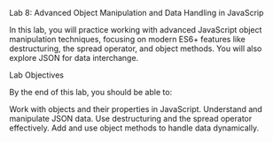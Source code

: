 Lab 8: Advanced Object Manipulation and Data Handling in JavaScrip

In this lab, you will practice working with advanced JavaScript object manipulation techniques, focusing on modern ES6+ features like destructuring, the spread operator, and object methods. You will also explore JSON for data interchange.

Lab Objectives


By the end of this lab, you should be able to:

Work with objects and their properties in JavaScript.
Understand and manipulate JSON data.
Use destructuring and the spread operator effectively.
Add and use object methods to handle data dynamically.
